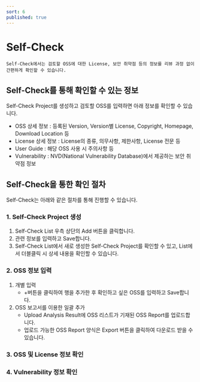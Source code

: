 ```yaml
---
sort: 6
published: true
---
```

# Self-Check
```note
Self-Check에서는 검토할 OSS에 대한 License, 보안 취약점 등의 정보를 리뷰 과정 없이 간편하게 확인할 수 있습니다.
```

## Self-Check를 통해 확인할 수 있는 정보

Self-Check Project를 생성하고 검토할 OSS를 입력하면 아래 정보를 확인할 수 있습니다.
- OSS 상세 정보 : 등록된 Version, Version별 License, Copyright, Homepage, Download Location 등
- License 상세 정보 : License의 종류, 의무사항, 제한사항, License 전문 등
- User Guide : 해당 OSS 사용 시 주의사항 등
- Vulnerability : NVD(National Vulnerability Database)에서 제공하는 보안 취약점 정보

## Self-Check을 통한 확인 절차
Self-Check는 아래와 같은 절차를 통해 진행할 수 있습니다.

### 1. Self-Check Project 생성
1. Self-Check List 우측 상단의 Add 버튼을 클릭합니다.
2. 관련 정보를 입력하고 Save합니다.
3. Self-Check List에서 새로 생성한 Self-Check Project를 확인할 수 있고, List에서 더블클릭 시 상세 내용을 확인할 수 있습니다.

### 2. OSS 정보 입력
1. 개별 입력
    - +버튼을 클릭하여 행을 추가한 후 확인하고 싶은 OSS를 입력하고 Save합니다.
2. OSS 보고서를 이용한 일괄 추가
    - Upload Analysis Result에 OSS 리스트가 기재된 OSS Report를 업로드합니다. 
    - 업로드 가능한 OSS Report 양식은 Export 버튼을 클릭하여 다운로드 받을 수 있습니다.
 
### 3. OSS 및 License 정보 확인

### 4. Vulnerability 정보 확인


